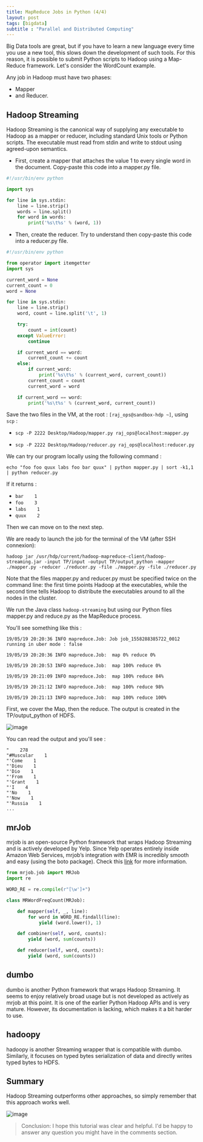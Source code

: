 ```yaml
---
title: MapReduce Jobs in Python (4/4)
layout: post
tags: [bigdata]
subtitle : "Parallel and Distributed Computing"
---
```


Big Data tools are great, but if you have to learn a new language every time you use a new tool, this slows down the development of such tools. For this reason, it is possible to submit Python scripts to Hadoop using a Map-Reduce framework. Let's consider the WordCount example.

Any job in Hadoop must have two phases:
- Mapper
- and Reducer. 

## Hadoop Streaming

Hadoop Streaming is the canonical way of supplying any executable to Hadoop as a mapper or reducer, including standard Unix tools or Python scripts. The executable must read from stdin and write to stdout using agreed-upon semantics.

- First, create a mapper that attaches the value 1 to every single word in the document. Copy-paste this code into a mapper.py file. 

```python
#!/usr/bin/env python

import sys

for line in sys.stdin:
    line = line.strip()
    words = line.split()
    for word in words:
        print('%s\t%s' % (word, 1))
```

- Then, create the reducer. Try to understand then copy-paste this code into a reducer.py file. 

```python
#!/usr/bin/env python

from operator import itemgetter
import sys

current_word = None
current_count = 0
word = None

for line in sys.stdin:
    line = line.strip()
    word, count = line.split('\t', 1)

    try:
        count = int(count)
    except ValueError:
        continue

    if current_word == word:
        current_count += count
    else:
        if current_word:
            print('%s\t%s' % (current_word, current_count))
        current_count = count
        current_word = word

    if current_word == word:
        print('%s\t%s' % (current_word, current_count))
```

Save the two files in the VM, at the root : `[raj_ops@sandbox-hdp ~]`, using `scp` :

- `scp -P 2222 Desktop/Hadoop/mapper.py raj_ops@localhost:mapper.py`

- `scp -P 2222 Desktop/Hadoop/reducer.py raj_ops@localhost:reducer.py`


We can try our program locally using the following command :

`echo "foo foo quux labs foo bar quux" | python mapper.py | sort -k1,1 | python reducer.py`

If it returns :

- `bar    1`
- `foo    3`
- `labs    1`
- `quux    2`

Then we can move on to the next step.

We are ready to launch the job for the terminal of the VM (after SSH connexion):

`hadoop jar /usr/hdp/current/hadoop-mapreduce-client/hadoop-streaming.jar -input TP/input -output TP/output_python -mapper ./mapper.py -reducer ./reducer.py -file ./mapper.py -file ./reducer.py`

Note that the files mapper.py and reducer.py must be specified twice on the command line: the first time points Hadoop at the executables, while the second time tells Hadoop to distribute the executables around to all the nodes in the cluster.

We run the Java class `hadoop-streaming` but using our Python files mapper.py and reduce.py as the MapReduce process.

You'll see something like this :

`19/05/19 20:20:36 INFO mapreduce.Job: Job job_1558288385722_0012 running in uber mode : false`

`19/05/19 20:20:36 INFO mapreduce.Job:  map 0% reduce 0%`

`19/05/19 20:20:53 INFO mapreduce.Job:  map 100% reduce 0%`

`19/05/19 20:21:09 INFO mapreduce.Job:  map 100% reduce 84%`

`19/05/19 20:21:12 INFO mapreduce.Job:  map 100% reduce 98%`

`19/05/19 20:21:13 INFO mapreduce.Job:  map 100% reduce 100%`

First, we cover the Map, then the reduce. The output is created in the TP/output_python of HDFS. 

![image](https://maelfabien.github.io/assets/images/Hadoop/40.jpg)

You can read the output and you'll see :

```
"    278
"#Muscular    1
"'Come    1
"'Dieu    1
"'Dio    1
"'From    1
"'Grant    1
"'I    4
"'No    1
"'Now    1
"'Russia    1
...
```

## mrJob

mrjob is an open-source Python framework that wraps Hadoop Streaming and is actively developed by Yelp. Since Yelp operates entirely inside Amazon Web Services, mrjob’s integration with EMR is incredibly smooth and easy (using the boto package). Check this [link](https://github.com/Yelp/mrjob) for more information.

```python
from mrjob.job import MRJob
import re

WORD_RE = re.compile(r"[\w']+")

class MRWordFreqCount(MRJob):

    def mapper(self, _, line):
        for word in WORD_RE.findall(line):
            yield (word.lower(), 1)

    def combiner(self, word, counts):
        yield (word, sum(counts))

    def reducer(self, word, counts):
        yield (word, sum(counts))
```

## dumbo

dumbo is another Python framework that wraps Hadoop Streaming. It seems to enjoy relatively broad usage but is not developed as actively as mrjob at this point. It is one of the earlier Python Hadoop APIs and is very mature. However, its documentation is lacking, which makes it a bit harder to use.

## hadoopy

hadoopy is another Streaming wrapper that is compatible with dumbo. Similarly, it focuses on typed bytes serialization of data and directly writes typed bytes to HDFS.

## Summary 

Hadoop Streaming outperforms other approaches, so simply remember that this approach works well.

![image](https://maelfabien.github.io/assets/images/Hadoop/39.jpg)

> Conclusion: I hope this tutorial was clear and helpful. I'd be happy to answer any question you might have in the comments section.